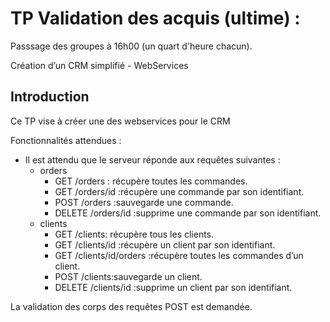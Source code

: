 # TP Validation des acquis (ultime) :

Passsage des groupes à 16h00 (un quart d'heure chacun).

Création d’un CRM simplifié - WebServices

## Introduction
Ce TP vise à créer une des webservices pour le CRM

Fonctionnalités attendues :
- Il est attendu que le serveur réponde aux requêtes suivantes :
  - orders
    - GET /orders : récupère toutes les commandes.
    - GET /orders/id :récupère une commande par son identifiant.
    - POST /orders :sauvegarde une commande.
    - DELETE /orders/id :supprime une commande par son identifiant.
  - clients
    - GET /clients: récupère tous les clients.
    - GET /clients/id :récupère un client par son identifiant.
    - GET /clients/id/orders :récupère toutes les commandes d’un client.
    - POST /clients:sauvegarde un client.
    - DELETE /clients/id :supprime un client par son identifiant.

La validation des corps des requêtes POST est demandée.